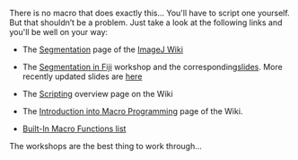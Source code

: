 There is no macro that does exactly this... You'll have to script one yourself.  But that shouldn’t be a problem.  Just take a look at the following links and you'll be well on your way:

- The [Segmentation](http://imagej.net/Segmentation) page of the [ImageJ Wiki](http://imagej.net/)

- The [Segmentation in Fiji](https://vimeo.com/218520761#t=1h05m49s) workshop and the
corresponding[slides](http://imagej.github.io/presentations/2017-05/fiji-segmentation/#/).
More recently updated slides are [here](http://imagej.github.io/presentations/fiji-segmentation/#/)

- The [Scripting](http://imagej.net/Scripting) overview page on the Wiki

- The [Introduction into Macro Programming](http://imagej.net/Introduction_into_Macro_Programming)
page of the Wiki.

- [Built-In Macro Functions list](http://imagej.net/developer/macro/functions.html)

The workshops are the best thing to work through...
